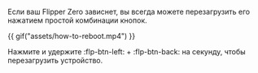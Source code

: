Если ваш Flipper Zero зависнет, вы всегда можете перезагрузить его нажатием простой комбинации кнопок.

{{ gif("assets/how-to-reboot.mp4") }}

Нажмите и удержите :flp-btn-left: + :flp-btn-back: на секунду, чтобы перезагрузить устройство.